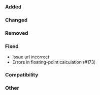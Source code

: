 ### Added

### Changed

### Removed

### Fixed

* Issue url incorrect
* Errors in floating-point calculation (#173)

### Compatibility

### Other
